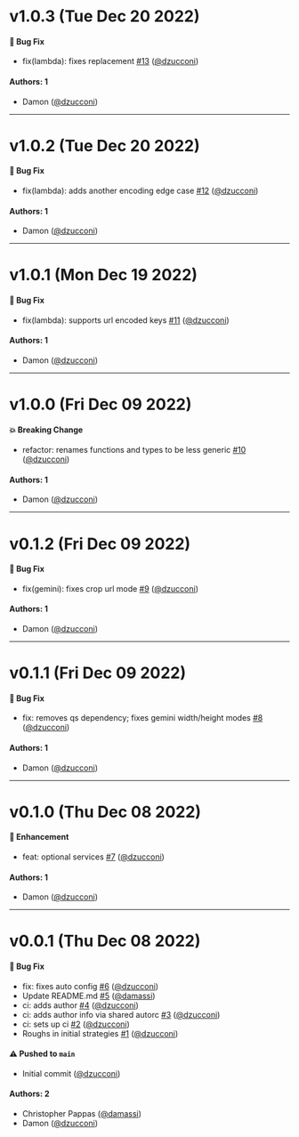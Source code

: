 # v1.0.3 (Tue Dec 20 2022)

#### 🐛  Bug Fix

- fix(lambda): fixes replacement [#13](https://github.com/artsy/img/pull/13) ([@dzucconi](https://github.com/dzucconi))

#### Authors: 1

- Damon ([@dzucconi](https://github.com/dzucconi))

---

# v1.0.2 (Tue Dec 20 2022)

#### 🐛  Bug Fix

- fix(lambda): adds another encoding edge case [#12](https://github.com/artsy/img/pull/12) ([@dzucconi](https://github.com/dzucconi))

#### Authors: 1

- Damon ([@dzucconi](https://github.com/dzucconi))

---

# v1.0.1 (Mon Dec 19 2022)

#### 🐛  Bug Fix

- fix(lambda): supports url encoded keys [#11](https://github.com/artsy/img/pull/11) ([@dzucconi](https://github.com/dzucconi))

#### Authors: 1

- Damon ([@dzucconi](https://github.com/dzucconi))

---

# v1.0.0 (Fri Dec 09 2022)

#### 💥  Breaking Change

- refactor: renames functions and types to be less generic [#10](https://github.com/artsy/img/pull/10) ([@dzucconi](https://github.com/dzucconi))

#### Authors: 1

- Damon ([@dzucconi](https://github.com/dzucconi))

---

# v0.1.2 (Fri Dec 09 2022)

#### 🐛  Bug Fix

- fix(gemini): fixes crop url mode [#9](https://github.com/artsy/img/pull/9) ([@dzucconi](https://github.com/dzucconi))

#### Authors: 1

- Damon ([@dzucconi](https://github.com/dzucconi))

---

# v0.1.1 (Fri Dec 09 2022)

#### 🐛  Bug Fix

- fix: removes qs dependency; fixes gemini width/height modes [#8](https://github.com/artsy/img/pull/8) ([@dzucconi](https://github.com/dzucconi))

#### Authors: 1

- Damon ([@dzucconi](https://github.com/dzucconi))

---

# v0.1.0 (Thu Dec 08 2022)

#### 🚀  Enhancement

- feat: optional services [#7](https://github.com/artsy/img/pull/7) ([@dzucconi](https://github.com/dzucconi))

#### Authors: 1

- Damon ([@dzucconi](https://github.com/dzucconi))

---

# v0.0.1 (Thu Dec 08 2022)

#### 🐛  Bug Fix

- fix: fixes auto config [#6](https://github.com/artsy/img/pull/6) ([@dzucconi](https://github.com/dzucconi))
- Update README.md [#5](https://github.com/artsy/img/pull/5) ([@damassi](https://github.com/damassi))
- ci: adds author [#4](https://github.com/artsy/img/pull/4) ([@dzucconi](https://github.com/dzucconi))
- ci: adds author info via shared autorc [#3](https://github.com/artsy/img/pull/3) ([@dzucconi](https://github.com/dzucconi))
- ci: sets up ci [#2](https://github.com/artsy/img/pull/2) ([@dzucconi](https://github.com/dzucconi))
- Roughs in initial strategies [#1](https://github.com/artsy/img/pull/1) ([@dzucconi](https://github.com/dzucconi))

#### ⚠️ Pushed to `main`

- Initial commit ([@dzucconi](https://github.com/dzucconi))

#### Authors: 2

- Christopher Pappas ([@damassi](https://github.com/damassi))
- Damon ([@dzucconi](https://github.com/dzucconi))
